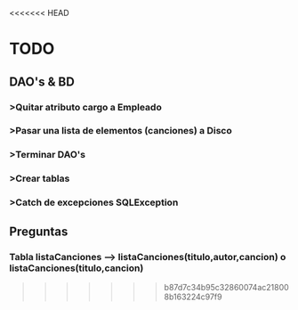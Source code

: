 <<<<<<< HEAD
# TODO
## DAO's & BD
### >Quitar atributo cargo a Empleado
### >Pasar una lista de elementos (canciones) a Disco
### >Terminar DAO's
### >Crear tablas
### >Catch de excepciones SQLException

## Preguntas
### Tabla listaCanciones --> listaCanciones(titulo,autor,cancion) o listaCanciones(titulo,cancion)
>>>>>>> b87d7c34b95c32860074ac218008b163224c97f9
